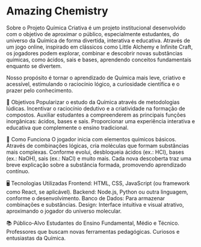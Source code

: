 # Amazing Chemistry

Sobre o Projeto
Química Criativa é um projeto institucional desenvolvido com o objetivo de aproximar o público, especialmente estudantes, do universo da Química de forma divertida, interativa e educativa. Através de um jogo online, inspirado em clássicos como Little Alchemy e Infinite Craft, os jogadores podem explorar, combinar e descobrir novas substâncias químicas, como ácidos, sais e bases, aprendendo conceitos fundamentais enquanto se divertem.

Nosso propósito é tornar o aprendizado de Química mais leve, criativo e acessível, estimulando o raciocínio lógico, a curiosidade científica e o prazer pelo conhecimento.

🎯 Objetivos
Popularizar o estudo da Química através de metodologias lúdicas.
Incentivar o raciocínio dedutivo e a criatividade na formação de compostos.
Auxiliar estudantes a compreenderem as principais funções inorgânicas: ácidos, bases e sais.
Proporcionar uma experiência interativa e educativa que complemente o ensino tradicional.

🚀 Como Funciona
O jogador inicia com elementos químicos básicos.
Através de combinações lógicas, cria moléculas que formam substâncias mais complexas.
Conforme evolui, desbloqueia ácidos (ex.: HCl), bases (ex.: NaOH), sais (ex.: NaCl) e muito mais.
Cada nova descoberta traz uma breve explicação sobre a substância formada, promovendo aprendizado contínuo.

🖥️ Tecnologias Utilizadas
Frontend: HTML, CSS, JavaScript (ou framework como React, se aplicável).
Backend: Node.js, Python ou outra linguagem, conforme o desenvolvimento.
Banco de Dados: Para armazenar combinações e substâncias.
Design: Interface intuitiva e visual atrativo, aproximando o jogador do universo molecular.

📚 Público-Alvo
Estudantes do Ensino Fundamental, Médio e Técnico.
Professores que buscam novas ferramentas pedagógicas.
Curiosos e entusiastas da Química.
